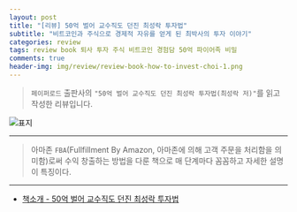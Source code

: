 ```yaml
---  
layout: post  
title: "[리뷰] 50억 벌어 교수직도 던진 최성락 투자법"  
subtitle: "비트코인과 주식으로 경제적 자유를 얻게 된 최박사의 투자 이야기"  
categories: review  
tags: review book 퇴사 투자 주식 비트코인 경험담 50억 파이어족 비밀     
comments: true  
header-img: img/review/review-book-how-to-invest-choi-1.png
---  
```

  
> `페이퍼로드` 출판사의 `"50억 벌어 교수직도 던진 최성락 투자법(최성락 저)"`를 읽고 작성한 리뷰입니다.  

![표지](https://theorydb.github.io/assets/img/review/review-book-how-to-invest-choi-1.png)  

---

> 아마존 `FBA`(Fullfillment By Amazon, 아마존에 의해 고객 주문을 처리함을 의미함)로써 수익 창출하는 방법을 다룬 책으로 매 단계마다 꼼꼼하고 자세한 설명이 특징이다.

---

* [책소개 - 50억 벌어 교수직도 던진 최성락 투자법](http://www.yes24.com/Product/Goods/105893336)


